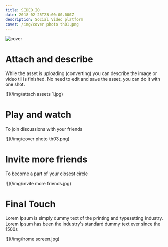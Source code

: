 ```yaml
---
title: SIDEO.IO
date: 2018-02-25T23:00:00.000Z
description: Social Video platform
cover: /img/cover photo th01.png
---
```

![cover](/img/sideo-single-cover.jpg)

# Attach and describe

While the asset is uploading (converting) you can describe the image or video til is finished.
 No need to edit and save the asset, you can do it with one shot.

!\[](/img/attach assets 1.jpg)

# Play and watch

To join discussions with your friends



![](/img/cover photo th03.png)

# Invite more friends

To become a part of your closest circle 

!\[](/img/invite more friends.jpg)

# Final Touch

Lorem Ipsum is simply dummy text of the printing and typesetting industry. Lorem Ipsum has been the industry's standard dummy text ever since the 1500s

!\[](/img/home screen.jpg)
